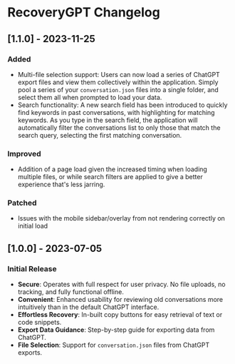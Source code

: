 # RecoveryGPT Changelog

## [1.1.0] - 2023-11-25
### Added
- Multi-file selection support: Users can now load a series of ChatGPT export files and view them collectively within the application. Simply pool a series of your `conversation.json` files into a single folder, and select them all when prompted to load your data.
- Search functionality: A new search field has been introduced to quickly find keywords in past conversations, with highlighting for matching keywords. As you type in the search field, the application will automatically filter the conversations list to only those that match the search query, selecting the first matching conversation.

### Improved
- Addition of a page load given the increased timing when loading multiple files, or while search filters are applied to give a better experience that's less jarring.

### Patched
- Issues with the mobile sidebar/overlay from not rendering correctly on initial load

## [1.0.0] - 2023-07-05
### Initial Release
- **Secure**: Operates with full respect for user privacy. No file uploads, no tracking, and fully functional offline.
- **Convenient**: Enhanced usability for reviewing old conversations more intuitively than in the default ChatGPT interface.
- **Effortless Recovery**: In-built copy buttons for easy retrieval of text or code snippets.
- **Export Data Guidance**: Step-by-step guide for exporting data from ChatGPT.
- **File Selection**: Support for `conversation.json` files from ChatGPT exports.
